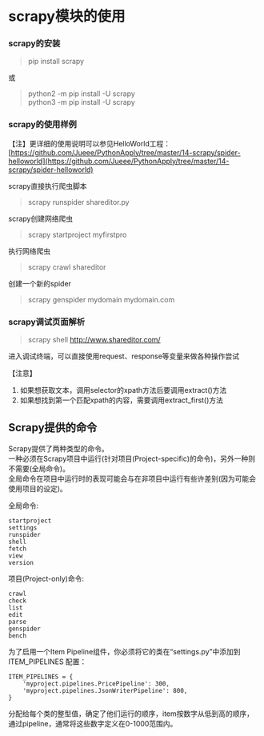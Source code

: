 # scrapy模块的使用 
### scrapy的安装 
> pip install scrapy 
 
或  
> python2 -m pip install -U scrapy  
> python3 -m pip install -U scrapy
### scrapy的使用样例  
【注】更详细的使用说明可以参见HelloWorld工程：  
[https://github.com/Jueee/PythonApply/tree/master/14-scrapy/spider-helloworld](https://github.com/Jueee/PythonApply/tree/master/14-scrapy/spider-helloworld)  

scrapy直接执行爬虫脚本
> scrapy runspider shareditor.py  

scrapy创建网络爬虫
> scrapy startproject myfirstpro 

执行网络爬虫 
> scrapy crawl shareditor  

创建一个新的spider
> scrapy genspider mydomain mydomain.com
### scrapy调试页面解析  

> scrapy shell http://www.shareditor.com/  

进入调试终端，可以直接使用request、response等变量来做各种操作尝试

【注意】  
1. 如果想获取文本，调用selector的xpath方法后要调用extract()方法  
2. 如果想找到第一个匹配xpath的内容，需要调用extract_first()方法  

## Scrapy提供的命令  
Scrapy提供了两种类型的命令。  
一种必须在Scrapy项目中运行(针对项目(Project-specific)的命令)，另外一种则不需要(全局命令)。  
全局命令在项目中运行时的表现可能会与在非项目中运行有些许差别(因为可能会使用项目的设定)。

全局命令:  

    startproject  
	settings  
	runspider  
	shell  
	fetch  
	view  
	version  

项目(Project-only)命令:

	crawl
	check
	list
	edit
	parse
	genspider
	bench


为了启用一个Item Pipeline组件，你必须将它的类在“settings.py”中添加到 ITEM_PIPELINES 配置：

    ITEM_PIPELINES = {
    	'myproject.pipelines.PricePipeline': 300,
    	'myproject.pipelines.JsonWriterPipeline': 800,
	}
分配给每个类的整型值，确定了他们运行的顺序，item按数字从低到高的顺序，通过pipeline，通常将这些数字定义在0-1000范围内。